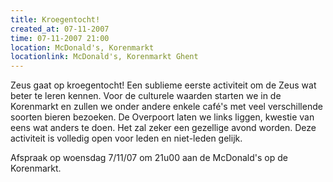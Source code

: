 ```yaml
---
title: Kroegentocht!
created_at: 07-11-2007
time: 07-11-2007 21:00
location: McDonald's, Korenmarkt
locationlink: McDonald's, Korenmarkt Ghent
---
```


Zeus gaat op kroegentocht! Een sublieme eerste activiteit om de Zeus wat beter te leren kennen. Voor de culturele waarden starten we in de Korenmarkt en zullen we onder andere enkele café's met veel verschillende soorten bieren bezoeken. De Overpoort laten we links liggen, kwestie van eens wat anders te doen. Het zal zeker een gezellige avond worden. Deze activiteit is volledig open voor leden en niet-leden gelijk.

Afspraak op woensdag 7/11/07 om 21u00 aan de McDonald's op de Korenmarkt.
